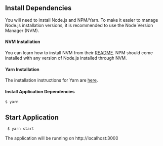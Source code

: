 
## Install Dependencies

You will need to install Node.js and NPM/Yarn. To make it easier to manage Node.js installation versions, it is recommended to use the Node Version Manager (NVM). 

#### NVM Installation
You can learn how to install NVM from their [README][nvm-github-readme]. NPM should come installed with any version of Node.js installed through NVM. 

#### Yarn Installation
The installation instructions for Yarn are [here][yarn-install-docs].

#### Install Application Dependencies
```sh
$ yarn
```

## Start Application
```sh
 $ yarn start
```

 The application will be running on http://localhost:3000
 
 [nvm-github-readme]: https://github.com/creationix/nvm#installation
 [yarn-install-docs]: https://yarnpkg.com/lang/en/docs/install/

